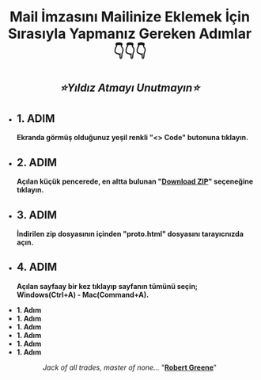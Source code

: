 <h1 align="center" dir="auto"><b>Mail İmzasını Mailinize Eklemek İçin Sırasıyla Yapmanız Gereken Adımlar<br/>👇👇👇</b></h1>

<h2 align="center" dir="auto"><i>⭐Yıldız Atmayı Unutmayın⭐</i></h2>

<ul align="left" dir="auto">
  <li>
    <h2>
      <b>1. ADIM</b>
    </h2>
    <p><b>Ekranda görmüş olduğunuz yeşil renkli "<> Code" butonuna tıklayın.</b></p>
  </li>
  
  <li>
    <h2>
      <b>2. ADIM</b>
    </h2>
    <p><b>Açılan küçük pencerede, en altta bulunan "<a href="https://github.com/Lamartune/Kapsul-Mail-Signature/archive/refs/heads/main.zip">Download ZIP</a>" seçeneğine tıklayın.</b></p>
  </li>

  <li>
    <h2>
      <b>3. ADIM</b>
    </h2>
    <p><b>İndirilen zip dosyasının içinden "proto.html" dosyasını tarayıcnızda açın.</b></p>
  </li>

  <li>
    <h2>
      <b>4. ADIM</b>
    </h2>
    <p><b>Açılan sayfaay bir kez tıklayıp sayfanın tümünü seçin; Windows(Ctrl+A) - Mac(Command+A).</b></p>
  </li>

  <li><b>1. Adım</b></li>
  <li><b>1. Adım</b></li>
  <li><b>1. Adım</b></li>
  <li><b>1. Adım</b></li>
  <li><b>1. Adım</b></li>
  <li><b>1. Adım</b></li>
</ul>


<p align="center" dir="auto"><em> Jack of all trades, master of none... </em>"<b><ins>Robert Greene</ins></b>"</p>
